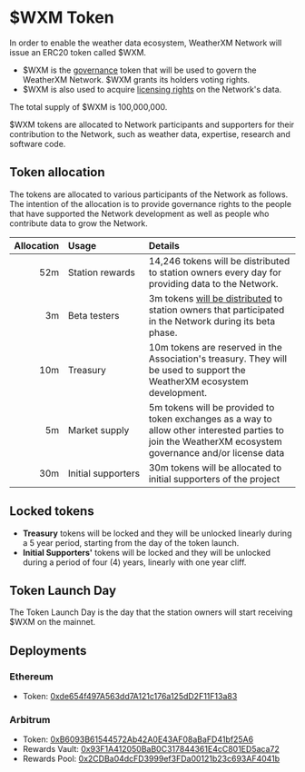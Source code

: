 # $WXM Token

In order to enable the weather data ecosystem, WeatherXM Network will issue an ERC20 token called $WXM. 

- $WXM is the [governance](governance) token that will be used to govern the WeatherXM Network. $WXM grants its holders
voting rights. 
- $WXM is also used to acquire [licensing rights](data-licensing) on the Network's data.

The total supply of $WXM is 100,000,000.

$WXM tokens are allocated to Network participants and supporters for their contribution to the Network, such as weather data, expertise,
research and software code.

## Token allocation

The tokens are allocated to various participants of the Network as follows. The intention of the allocation is to provide governance rights to
the people that have supported the Network development as well as people who contribute data to grow the Network.


| Allocation    | Usage 		|  Details |
| -------------: | :----------- | :---- |
| 52m   | Station rewards 	| 14,246 tokens will be distributed to station owners every day for providing data to the Network.|
| 3m    | Beta testers|   3m tokens [will be distributed](/docs/station-rewards.html#beta-rewards) to station owners that participated in the Network during its beta phase. |
| 10m 	| Treasury    		| 10m tokens are reserved in the Association's treasury. They will be used to support the WeatherXM ecosystem development.|
| 5m 	| Market&nbsp;supply 	| 5m tokens will be provided to token exchanges as a way to allow other interested parties to join the WeatherXM ecosystem governance and/or license data |
| 30m 	| Initial&nbsp;supporters | 30m tokens will be allocated to initial supporters of the project |

## Locked tokens
- **Treasury** tokens will be locked and they will be unlocked linearly during a 5 year period, starting from the day of the token launch.
- **Initial Supporters'** tokens will be locked and they will be unlocked during a period of four (4) years, linearly with one year cliff.

## Token Launch Day

The Token Launch Day is the day that the station owners will start receiving $WXM on the mainnet.

## Deployments

### Ethereum

- Token: [0xde654f497A563dd7A121c176a125dD2F11F13a83](https://etherscan.io/address/0xde654f497A563dd7A121c176a125dD2F11F13a83)

### Arbitrum

- Token: [0xB6093B61544572Ab42A0E43AF08aBaFD41bf25A6](https://arbiscan.io/address/0xB6093B61544572Ab42A0E43AF08aBaFD41bf25A6)
- Rewards Vault: [0x93F1A412050BaB0C317844361E4cC801ED5aca72](https://arbiscan.io/address/0x93F1A412050BaB0C317844361E4cC801ED5aca72)
- Rewards Pool: [0x2CDBa04dcFD3999ef3FDa00121b23c693AF4041b](https://arbiscan.io/address/0x2CDBa04dcFD3999ef3FDa00121b23c693AF4041b)

